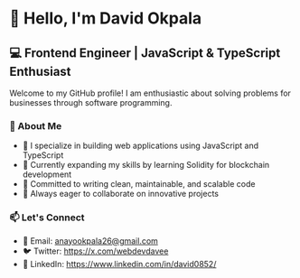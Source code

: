 # 👋 Hello, I'm David Okpala

## 💻 Frontend Engineer | JavaScript & TypeScript Enthusiast

Welcome to my GitHub profile! I am enthusiastic about solving problems for businesses through software programming.

### 🚀 About Me

- 🔭 I specialize in building web applications using JavaScript and TypeScript
- 🌱 Currently expanding my skills by learning Solidity for blockchain development
- 🎯 Committed to writing clean, maintainable, and scalable code
- 🤝 Always eager to collaborate on innovative projects

### 📫 Let's Connect

- 📧 Email: anayookpala26@gmail.com
- 🐦 Twitter: https://x.com/webdevdavee
- 💼 LinkedIn: https://www.linkedin.com/in/david0852/
